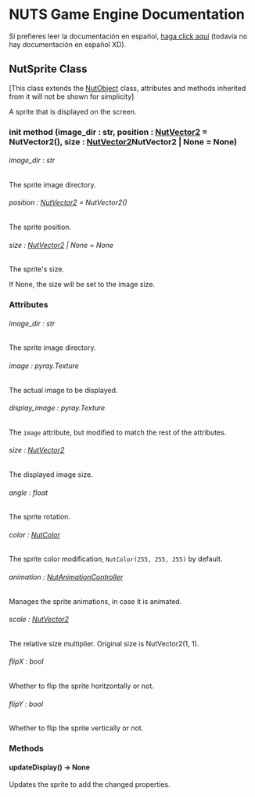 # NUTS Game Engine Documentation

Si prefieres leer la documentación en español, [haga click aquí](https://www.google.com/search?q=nigger&rlz=1CAGSIC_enES866&oq=nigger&gs_lcrp=EgZjaHJvbWUyBggAEEUYOTIMCAEQLhgKGLEDGIAEMgwIAhAuGAoYsQMYgAQyDwgDEC4YChivARjHARiABDIJCAQQABgKGIAEMgkIBRAAGAoYgAQyDAgGEC4YChixAxiABDIMCAcQLhgKGLEDGIAEMhIICBAAGAoYgwEYsQMYgAQYigXSAQgxNDA3ajBqN6gCCLACAQ&sourceid=chrome&ie=UTF-8&safe=active&ssui=on) (todavía no hay documentación en español XD).

## NutSprite Class

[This class extends the [NutObject](/DOCUMENTATION/FILES/NUTOBJECT.md) class, attributes and methods inherited from it will not be shown for simplicity]

A sprite that is displayed on the screen.

### init method (image_dir : str, position : [NutVector2](/DOCUMENTATION/FILES/NUTVECTOR2.md) = NutVector2(), size : [NutVector2](/DOCUMENTATION/FILES/NUTVECTOR2.md)NutVector2 | None = None)

###### image_dir : str

The sprite image directory.

###### position : [NutVector2](/DOCUMENTATION/FILES/NUTVECTOR2.md) = NutVector2()

The sprite position.

###### size : [NutVector2](/DOCUMENTATION/FILES/NUTVECTOR2.md) | None = None

The sprite's size.

If None, the size will be set to the image size.

### Attributes

###### image_dir : str

The sprite image directory.

###### image : pyray.Texture

The actual image to be displayed.

###### display_image : pyray.Texture

The `image` attribute, but modified to match the rest of the attributes.

###### size : [NutVector2](/DOCUMENTATION/FILES/NUTVECTOR2.md)

The displayed image size.

###### angle : float

The sprite rotation.

###### color : [NutColor](/DOCUMENTATION/FILES/NUTCOLOR.md)

The sprite color modification, `NutColor(255, 255, 255)` by default.

###### animation : [NutAnimationController](/DOCUMENTATION/FILES/NUTANIMATIONCONTROLLER.md)

Manages the sprite animations, in case it is animated.

###### scale : [NutVector2](/DOCUMENTATION/FILES/NUTVECTOR2.md)

The relative size multiplier. Original size is NutVector2(1, 1).

###### flipX : bool

Whether to flip the sprite horitzontally or not.

###### flipY : bool

Whether to flip the sprite vertically or not.

### Methods

#### updateDisplay() -> None

Updates the sprite to add the changed properties.
